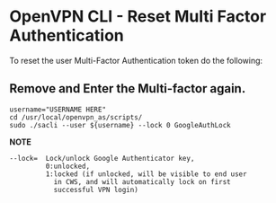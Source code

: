 # OpenVPN CLI - Reset Multi Factor Authentication

To reset the user Multi-Factor Authentication token do the following:

## Remove and Enter the Multi-factor again.
```
username="USERNAME HERE"
cd /usr/local/openvpn_as/scripts/
sudo ./sacli --user ${username} --lock 0 GoogleAuthLock
```

**NOTE**
```
--lock=  Lock/unlock Google Authenticator key,
         0:unlocked,
         1:locked (if unlocked, will be visible to end user
           in CWS, and will automatically lock on first
           successful VPN login)
```
